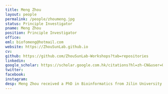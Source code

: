 ```yaml
---
title: Meng Zhou
layout: people
permalink: /people/zhoumeng.jpg
status: Principle Investigator
pname: Meng Zhou
position: Principle Investigator
office: 
eml: biofomeng@hotmail.com
website: https://ZhouSunLab.github.io
cv: 
github: https://github.com/ZhouSunLab-Workshops?tab=repositories
linkedin:
google_scholar: https://scholar.google.com.hk/citations?hl=zh-CN&user=O5RxsC8AAAAJ
twitter: 
facebook: 
instagram:
desp: Meng Zhou received a PhD in Bioinformatics from Jilin University in 2016. His research focuses on computational identification and characterization of disease-associated ncRNAs (miRNA, lncRNA and circRNA) based on tranome profiling (Microarray and RNA-Seq), and development of computational methods and database for functional interpretations of ncRNAs and disease.
---
```

